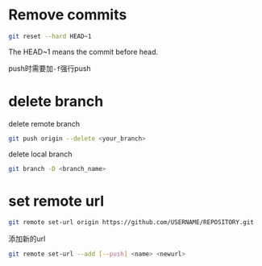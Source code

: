 # Remove commits

```bash
git reset --hard HEAD~1
```

The HEAD~1 means the commit before head.

push时需要加`-f`强行push

# delete branch

delete remote branch

```bash
git push origin --delete <your_branch>
```

delete local branch

```bash
git branch -D <branch_name>
```

# set remote url

```bash
git remote set-url origin https://github.com/USERNAME/REPOSITORY.git
```

添加新的url

```bash
git remote set-url --add [--push] <name> <newurl>
```





